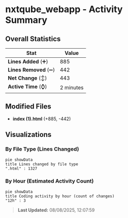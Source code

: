 # nxtqube_webapp - Activity Summary 

## Overall Statistics

| Stat                   | Value                                                             |
| ---------------------- | ----------------------------------------------------------------- |
| **Lines Added** (➕)   | 885                                          |
| **Lines Removed** (➖) | 442                                        |
| **Net Change** (↕)    | 443                |
| **Active Time** (⌚)   | 2 minutes |


## Modified Files
- **index (1).html** (+885, -442)

## Visualizations

### By File Type (Lines Changed)

```mermaid
pie showData
title Lines changed by file type
".html" : 1327
```

### By Hour (Estimated Activity Count)

```mermaid
pie showData
title Coding activity by hour (count of changes)
"12h" : 3
```


> **Last Updated:** 08/08/2025, 12:07:59
